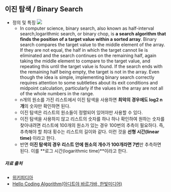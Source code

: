 ## 이진 탐색 / Binary Search
 - 정의 및 특징
     ![](https://upload.wikimedia.org/wikipedia/commons/thumb/8/83/Binary_Search_Depiction.svg/2880px-Binary_Search_Depiction.svg.png)
    - In computer science, binary search, also known as half-interval search,logarithmic search, or binary chop, is **a search algorithm that finds the position of a target value within a sorted array**. Binary search compares the target value to the middle element of the array. If they are not equal, the half in which the target cannot lie is eliminated and the search continues on the remaining half, again taking the middle element to compare to the target value, and repeating this until the target value is found. If the search ends with the remaining half being empty, the target is not in the array. Even though the idea is simple, implementing binary search correctly requires attention to some subtleties about its exit conditions and midpoint calculation, particularly if the values in the array are not all of the whole numbers in the range.
    - n개의 원소를 가진 리스트에서 이진 탐색을 사용하면 **최악의 경우에도 log2 n개**의 숫자만 확인하면 된다. 
    - 이진 탐색은 리스트의 원소들이 정렬되어 있어야만 사용할 수 있다. 
    - 이진 탐색을 사용하지 않고 리스트의 숫자를 하나 하나 확인하여 원하는 숫자를 찾아내려면 리스트에 100개의 원소가 있는 경우 100번의 추측이 필요하다. 즉, 추측해야 할 최대 횟수는 리스트의 길이와 같다. 이런 것을 **선형 시간(linear time)** 이라고 한다. 
    - 반면 **이진 탐색의 경우 리스트 안에 원소의 개수가 100개라면 7번**만 추측하면 된다. 이를 **로그 시간(logarithmic time)**이라고 한다. 

##### 자료 출처
 - [위키피디아](https://en.wikipedia.org/wiki/Binary_search_algorithm)
 - [Hello Coding Algorithm(아디트야 바르가바, 한빛미디어)](http://www.hanbit.co.kr/store/books/look.php?p_code=B5896248244)

